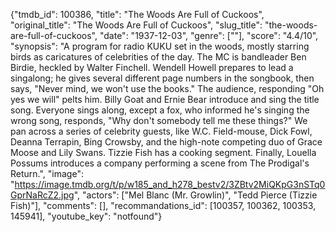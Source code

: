 {"tmdb_id": 100386, "title": "The Woods Are Full of Cuckoos", "original_title": "The Woods Are Full of Cuckoos", "slug_title": "the-woods-are-full-of-cuckoos", "date": "1937-12-03", "genre": [""], "score": "4.4/10", "synopsis": "A program for radio KUKU set in the woods, mostly starring birds as caricatures of celebrities of the day. The MC is bandleader Ben Birdie, heckled by Walter Finchell. Wendell Howell prepares to lead a singalong; he gives several different page numbers in the songbook, then says, \"Never mind, we won't use the books.\" The audience, responding \"Oh yes we will\" pelts him. Billy Goat and Ernie Bear introduce and sing the title song. Everyone sings along, except a fox, who informed he's singing the wrong song, responds, \"Why don't somebody tell me these things?\" We pan across a series of celebrity guests, like W.C. Field-mouse, Dick Fowl, Deanna Terrapin, Bing Crowsby, and the high-note competing duo of Grace Moose and Lily Swans. Tizzie Fish has a cooking segment. Finally, Louella Possums introduces a company performing a scene from The Prodigal's Return.", "image": "https://image.tmdb.org/t/p/w185_and_h278_bestv2/3ZBtv2MiQKpG3nSTq0GprNaRcZ2.jpg", "actors": ["Mel Blanc (Mr. Growlin)", "Tedd Pierce (Tizzie Fish)"], "comments": [], "recommandations_id": [100357, 100362, 100353, 145941], "youtube_key": "notfound"}